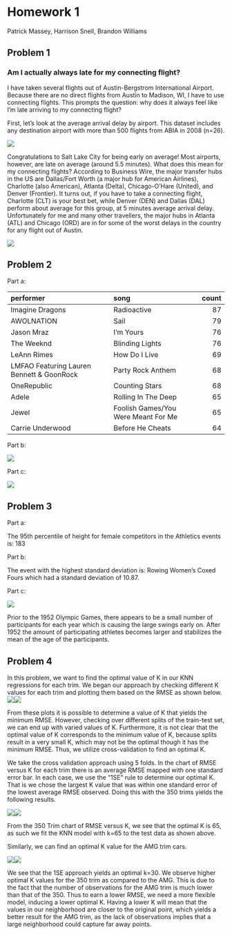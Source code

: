 # Homework 1

Patrick Massey, Harrison Snell, Brandon Williams

## Problem 1

### Am I actually always late for my connecting flight?

I have taken several flights out of Austin-Bergstrom International
Airport. Because there are no direct flights from Austin to Madison, WI,
I have to use connecting flights. This prompts the question: why does it
always feel like I’m late arriving to my connecting flight?

First, let’s look at the average arrival delay by airport. This dataset
includes any destination airport with more than 500 flights from ABIA in
2008 (n=26).

![](Homework1_files/figure-markdown_strict/unnamed-chunk-1-1.png)

Congratulations to Salt Lake City for being early on average! Most
airports, however, are late on average (around 5.5 minutes). What does
this mean for my connecting flights? According to Business Wire, the
major transfer hubs in the US are Dallas/Fort Worth (a major hub for
American Airlines), Charlotte (also American), Atlanta (Delta),
Chicago-O’Hare (United), and Denver (Frontier). It turns out, if you
have to take a connecting flight, Charlotte (CLT) is your best bet,
while Denver (DEN) and Dallas (DAL) perform about average for this
group, at 5 minutes average arrival delay. Unfortunately for me and many
other travellers, the major hubs in Atlanta (ATL) and Chicago (ORD) are
in for some of the worst delays in the country for any flight out of
Austin.

![](Homework1_files/figure-markdown_strict/unnamed-chunk-2-1.png)

## Problem 2

Part a:

<table>
<thead>
<tr class="header">
<th style="text-align: left;">performer</th>
<th style="text-align: left;">song</th>
<th style="text-align: right;">count</th>
</tr>
</thead>
<tbody>
<tr class="odd">
<td style="text-align: left;">Imagine Dragons</td>
<td style="text-align: left;">Radioactive</td>
<td style="text-align: right;">87</td>
</tr>
<tr class="even">
<td style="text-align: left;">AWOLNATION</td>
<td style="text-align: left;">Sail</td>
<td style="text-align: right;">79</td>
</tr>
<tr class="odd">
<td style="text-align: left;">Jason Mraz</td>
<td style="text-align: left;">I’m Yours</td>
<td style="text-align: right;">76</td>
</tr>
<tr class="even">
<td style="text-align: left;">The Weeknd</td>
<td style="text-align: left;">Blinding Lights</td>
<td style="text-align: right;">76</td>
</tr>
<tr class="odd">
<td style="text-align: left;">LeAnn Rimes</td>
<td style="text-align: left;">How Do I Live</td>
<td style="text-align: right;">69</td>
</tr>
<tr class="even">
<td style="text-align: left;">LMFAO Featuring Lauren Bennett &amp; GoonRock</td>
<td style="text-align: left;">Party Rock Anthem</td>
<td style="text-align: right;">68</td>
</tr>
<tr class="odd">
<td style="text-align: left;">OneRepublic</td>
<td style="text-align: left;">Counting Stars</td>
<td style="text-align: right;">68</td>
</tr>
<tr class="even">
<td style="text-align: left;">Adele</td>
<td style="text-align: left;">Rolling In The Deep</td>
<td style="text-align: right;">65</td>
</tr>
<tr class="odd">
<td style="text-align: left;">Jewel</td>
<td style="text-align: left;">Foolish Games/You Were Meant For Me</td>
<td style="text-align: right;">65</td>
</tr>
<tr class="even">
<td style="text-align: left;">Carrie Underwood</td>
<td style="text-align: left;">Before He Cheats</td>
<td style="text-align: right;">64</td>
</tr>
</tbody>
</table>

Part b:

![](Homework1_files/figure-markdown_strict/unnamed-chunk-4-1.png)

Part c:

![](Homework1_files/figure-markdown_strict/unnamed-chunk-5-1.png)

## Problem 3

Part a:

The 95th percentile of height for female competitors in the Athletics
events is: 183

Part b:

The event with the highest standard deviation is: Rowing Women’s Coxed
Fours which had a standard deviation of 10.87.

Part c:

![](Homework1_files/figure-markdown_strict/unnamed-chunk-8-1.png)

Prior to the 1952 Olympic Games, there appears to be a small number of
participants for each year which is causing the large swings early on.
After 1952 the amount of participating athletes becomes larger and
stabilizes the mean of the age of the participants.

## Problem 4

In this problem, we want to find the optimal value of K in our KNN
regressions for each trim. We began our approach by checking different K
values for each trim and plotting them based on the RMSE as shown below.
![](Homework1_files/figure-markdown_strict/unnamed-chunk-10-1.png)![](Homework1_files/figure-markdown_strict/unnamed-chunk-10-2.png)

From these plots it is possible to determine a value of K that yields
the minimum RMSE. However, checking over different splits of the
train-test set, we can end up with varied values of K. Furthermore, it
is not clear that the optimal value of K corresponds to the minimum
value of K, because splits result in a very small K, which may not be
the optimal though it has the minimum RMSE. Thus, we utilize
cross-validation to find an optimal K.

We take the cross validation approach using 5 folds. In the chart of
RMSE versus K for each trim there is an average RMSE mapped with one
standard error bar. In each case, we use the “1SE” rule to determine our
optimal K. That is we chose the largest K value that was within one
standard error of the lowest average RMSE observed. Doing this with the
350 trims yields the following results.

![](Homework1_files/figure-markdown_strict/unnamed-chunk-11-1.png)![](Homework1_files/figure-markdown_strict/unnamed-chunk-11-2.png)

From the 350 Trim chart of RMSE versus K, we see that the optimal K is
65, as such we fit the KNN model with k=65 to the test data as shown
above.

Similarly, we can find an optimal K value for the AMG trim cars.

![](Homework1_files/figure-markdown_strict/unnamed-chunk-12-1.png)![](Homework1_files/figure-markdown_strict/unnamed-chunk-12-2.png)

We see that the 1SE approach yields an optimal k=30. We observe higher
optimal K values for the 350 trim as compared to the AMG. This is due to
the fact that the number of observations for the AMG trim is much lower
than that of the 350. Thus to earn a lower RMSE, we need a more flexible
model, inducing a lower optimal K. Having a lower K will mean that the
values in our neighborhood are closer to the original point, which
yields a better result for the AMG trim, as the lack of observations
implies that a large neighborhood could capture far away points.
